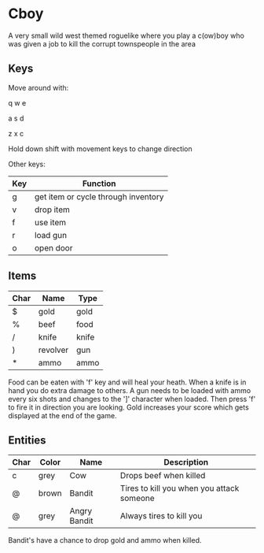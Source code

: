 # Cboy

A very small wild west themed roguelike where you play a c(ow)boy who was given
a job to kill the corrupt townspeople in the area

## Keys

Move around with:

q w e

a s d

z x c

Hold down shift with movement keys to change direction

Other keys:

| Key | Function                            |
| --- | --------                            |
| g   | get item or cycle through inventory |
| v   | drop item                           |
| f   | use item                            |
| r   | load gun                            |
| o   | open door                           |

## Items

| Char | Name     | Type  |
| ---- | -------- | ----- |
| $    | gold     | gold  |
| %    | beef     | food  |
| /    | knife    | knife |
| )    | revolver | gun   |
| *    | ammo     | ammo  |

Food can be eaten with 'f' key and will heal your heath. When a knife is in
hand you do extra damage to others. A gun needs to be loaded with ammo every six
shots and changes to the ']' character when loaded. Then press 'f' to fire it
in direction you are looking. Gold increases your score which gets displayed at
the end of the game.

## Entities

| Char | Color | Name         | Description                               |
| ---- | ----- | ----         | -----------                               |
| c    | grey  | Cow          | Drops beef when killed                    |
| @    | brown | Bandit       | Tires to kill you when you attack someone |
| @    | grey  | Angry Bandit | Always tires to kill you                  |

Bandit's have a chance to drop gold and ammo when killed.
